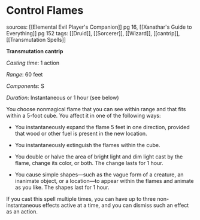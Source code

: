 # Control Flames
sources: [[Elemental Evil Player's Companion]] pg 16, [[Xanathar's Guide to Everything]] pg 152
tags: [[Druid]], [[Sorcerer]], [[Wizard]], [[cantrip]], [[Transmutation Spells]]

**Transmutation cantrip**

*Casting time*: 1 action

*Range*: 60 feet

*Components*: S

*Duration*: Instantaneous or 1 hour (see below)

You choose nonmagical flame that you can see within range and that fits within a 5-foot cube. You affect it in one of the following ways:

 * You instantaneously expand the flame 5 feet in one direction, provided that wood or other fuel is present in the new location.

 * You instantaneously extinguish the flames within the cube.

 * You double or halve the area of bright light and dim light cast by the flame, change its color, or both. The change lasts for 1 hour.

 * You cause simple shapes—such as the vague form of a creature, an inanimate object, or a location—to appear within the flames and animate as you like. The shapes last for 1 hour.

If you cast this spell multiple times, you can have up to three non-instantaneous effects active at a time, and you can dismiss such an effect as an action.
